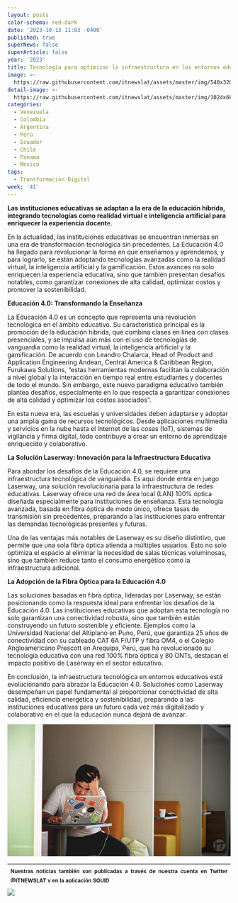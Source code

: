 ```yaml
---
layout: posts
color-schema: red-dark
date: '2023-10-13 11:03 -0400'
published: true
superNews: false
superArticle: false
year: '2023'
title: Tecnología para optimizar la infraestructura en los entornos educativos
image: >-
  https://raw.githubusercontent.com/itnewslat/assets/master/img/540x320/Estudiante-OnLine-p.jpg
detail-image: >-
  https://raw.githubusercontent.com/itnewslat/assets/master/img/1024x680/Estudiante-OnLine-g.jpg
categories:
  - Venezuela
  - Colombia
  - Argentina
  - Perú
  - Ecuador
  - Chile
  - Panama
  - Mexico
tags:
  - Transformación Digital
week: '41'
---
```

**Las instituciones educativas se adaptan a la era de la educación híbrida, integrando tecnologías como realidad virtual e inteligencia artificial para enriquecer la experiencia docent**e.

En la actualidad, las instituciones educativas se encuentran inmersas en una era de transformación tecnológica sin precedentes. La Educación 4.0 ha llegado para revolucionar la forma en que enseñamos y aprendemos, y para lograrlo, se están adoptando tecnologías avanzadas como la realidad virtual, la inteligencia artificial y la gamificación. Estos avances no solo enriquecen la experiencia educativa, sino que también presentan desafíos notables, como garantizar conexiones de alta calidad, optimizar costos y promover la sostenibilidad.

**Educación 4.0: Transformando la Enseñanza**

La Educación 4.0 es un concepto que representa una revolución tecnológica en el ámbito educativo. Su característica principal es la promoción de la educación híbrida, que combina clases en línea con clases presenciales, y se impulsa aún más con el uso de tecnologías de vanguardia como la realidad virtual, la inteligencia artificial y la gamificación. De acuerdo con Leandro Chalarca, Head of Product and Application Engineering Andean, Central America & Caribbean Region, Furukawa Solutions, “estas herramientas modernas facilitan la colaboración a nivel global y la interacción en tiempo real entre estudiantes y docentes de todo el mundo. Sin embargo, este nuevo paradigma educativo también plantea desafíos, especialmente en lo que respecta a garantizar conexiones de alta calidad y optimizar los costos asociados”.

En esta nueva era, las escuelas y universidades deben adaptarse y adoptar una amplia gama de recursos tecnológicos. Desde aplicaciones multimedia y servicios en la nube hasta el Internet de las cosas (IoT), sistemas de vigilancia y firma digital, todo contribuye a crear un entorno de aprendizaje enriquecido y colaborativo.

**La Solución Laserway: Innovación para la Infraestructura Educativa**

Para abordar los desafíos de la Educación 4.0, se requiere una infraestructura tecnológica de vanguardia. Es aquí donde entra en juego Laserway, una solución revolucionaria para la infraestructura de redes educativas. Laserway ofrece una red de área local (LAN) 100% óptica diseñada especialmente para instituciones de enseñanza. Esta tecnología avanzada, basada en fibra óptica de modo único, ofrece tasas de transmisión sin precedentes, preparando a las instituciones para enfrentar las demandas tecnológicas presentes y futuras.

Una de las ventajas más notables de Laserway es su diseño distintivo, que permite que una sola fibra óptica atienda a múltiples usuarios. Esto no solo optimiza el espacio al eliminar la necesidad de salas técnicas voluminosas, sino que también reduce tanto el consumo energético como la infraestructura adicional.

**La Adopción de la Fibra Óptica para la Educación 4.0**

Las soluciones basadas en fibra óptica, lideradas por Laserway, se están posicionando como la respuesta ideal para enfrentar los desafíos de la Educación 4.0. Las instituciones educativas que adoptan esta tecnología no solo garantizan una conectividad robusta, sino que también están construyendo un futuro sostenible y eficiente. Ejemplos como la Universidad Nacional del Altiplano en Puno, Perú, que garantiza 25 años de conectividad con su cableado CAT 6A F/UTP y fibra OM4, o el Colegio Angloamericano Prescott en Arequipa, Perú, que ha revolucionado su tecnología educativa con una red 100% fibra óptica y 80 ONTs, destacan el impacto positivo de Laserway en el sector educativo.

En conclusión, la infraestructura tecnológica en entornos educativos está evolucionando para abrazar la Educación 4.0. Soluciones como Laserway desempeñan un papel fundamental al proporcionar conectividad de alta calidad, eficiencia energética y sostenibilidad, preparando a las instituciones educativas para un futuro cada vez más digitalizado y colaborativo en el que la educación nunca dejará de avanzar.

![](https://raw.githubusercontent.com/itnewslat/assets/master/img/540x320/Estudiante-OnLine-p.jpg)

<table style="height: 42px;" width="569">
<tbody>
<tr>
<td style="text-align: justify;"><sub><strong>Nuestras noticias también son publicadas a través de nuestra cuenta en Twitter <a href="https://twitter.com/itnewslat?lang=es">@ITNEWSLAT</a> y en la aplicación <a href="https://squidapp.co/en/">SQUID</a></strong></sub></td>
</tr>
</tbody>
</table>

<img src="https://tracker.metricool.com/c3po.jpg?hash=56f88a41e39ab42c063cc51676587a04"/>